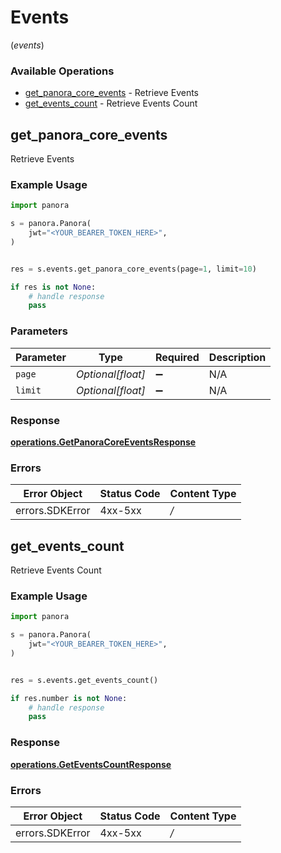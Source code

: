 # Events
(*events*)

### Available Operations

* [get_panora_core_events](#get_panora_core_events) - Retrieve Events
* [get_events_count](#get_events_count) - Retrieve Events Count

## get_panora_core_events

Retrieve Events

### Example Usage

```python
import panora

s = panora.Panora(
    jwt="<YOUR_BEARER_TOKEN_HERE>",
)


res = s.events.get_panora_core_events(page=1, limit=10)

if res is not None:
    # handle response
    pass

```

### Parameters

| Parameter          | Type               | Required           | Description        |
| ------------------ | ------------------ | ------------------ | ------------------ |
| `page`             | *Optional[float]*  | :heavy_minus_sign: | N/A                |
| `limit`            | *Optional[float]*  | :heavy_minus_sign: | N/A                |


### Response

**[operations.GetPanoraCoreEventsResponse](../../models/operations/getpanoracoreeventsresponse.md)**
### Errors

| Error Object    | Status Code     | Content Type    |
| --------------- | --------------- | --------------- |
| errors.SDKError | 4xx-5xx         | */*             |

## get_events_count

Retrieve Events Count

### Example Usage

```python
import panora

s = panora.Panora(
    jwt="<YOUR_BEARER_TOKEN_HERE>",
)


res = s.events.get_events_count()

if res.number is not None:
    # handle response
    pass

```


### Response

**[operations.GetEventsCountResponse](../../models/operations/geteventscountresponse.md)**
### Errors

| Error Object    | Status Code     | Content Type    |
| --------------- | --------------- | --------------- |
| errors.SDKError | 4xx-5xx         | */*             |
